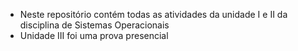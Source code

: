 * Neste repositório contém todas as atividades da unidade I e II da disciplina de Sistemas Operacionais
* Unidade III foi uma prova presencial
